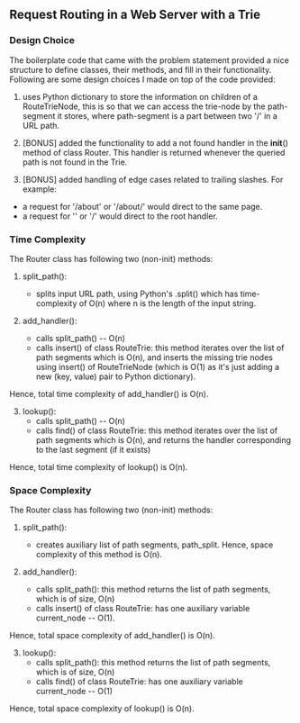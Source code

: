 ## Request Routing in a Web Server with a Trie

### Design Choice

The boilerplate code that came with the problem statement provided a nice structure to define classes, their methods, and fill in their functionality. Following are some design choices I made on top of the code provided:

1. uses Python dictionary to store the information on children of a RouteTrieNode, this is so that we can access the trie-node by the path-segment it stores, where path-segment is a part between two '/' in a URL path.

2. [BONUS] added the functionality to add a not found handler in the __init__() method of class Router. This handler is returned whenever the queried path is not found in the Trie.

3. [BONUS] added handling of edge cases related to trailing slashes. For example:
- a request for '/about' or '/about/' would direct to the same page.
- a request for '' or '/' would direct to the root handler. 

### Time Complexity

The Router class has following two (non-init) methods:

1. split_path():
   - splits input URL path, using Python's .split() which has time-complexity of O(n) where n is the length of the input string.

2. add_handler():
   - calls split_path() -- O(n)
   - calls insert() of class RouteTrie: this method iterates over the list of path segments which is O(n), and inserts the missing trie nodes using insert() of RouteTrieNode (which is O(1) as it's just adding a new (key, value) pair to Python dictionary).

Hence, total time complexity of add_handler() is O(n).

3. lookup():
   - calls split_path() -- O(n)
   - calls find() of class RouteTrie: this method iterates over the list of path segments which is O(n), and returns the handler corresponding to the last segment (if it exists)

Hence, total time complexity of lookup() is O(n).

### Space Complexity

The Router class has following two (non-init) methods:

1. split_path():
   - creates auxiliary list of path segments, path_split. Hence, space complexity of this method is O(n).

2. add_handler():
   - calls split_path(): this method returns the list of path segments, which is of size, O(n)
   - calls insert() of class RouteTrie: has one auxiliary variable current_node -- O(1). 

Hence, total space complexity of add_handler() is O(n).

3. lookup():
   - calls split_path(): this method returns the list of path segments, which is of size, O(n)
   - calls find() of class RouteTrie: has one auxiliary variable current_node -- O(1)

Hence, total space complexity of lookup() is O(n).

